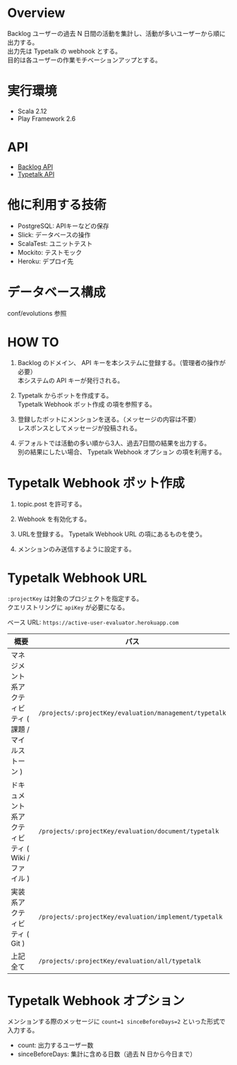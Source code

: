 # Overview

Backlog ユーザーの過去 N 日間の活動を集計し、活動が多いユーザーから順に出力する。  
出力先は Typetalk の webhook とする。  
目的は各ユーザーの作業モチベーションアップとする。  

# 実行環境

* Scala 2.12
* Play Framework 2.6

# API

* [Backlog API](https://developer.nulab-inc.com/ja/docs/backlog/)
* [Typetalk API](https://developer.nulab-inc.com/ja/docs/typetalk/)

# 他に利用する技術

* PostgreSQL: APIキーなどの保存
* Slick: データベースの操作
* ScalaTest: ユニットテスト
* Mockito: テストモック
* Heroku: デプロイ先

# データベース構成

conf/evolutions 参照

# HOW TO

1. Backlog のドメイン、 API キーを本システムに登録する。（管理者の操作が必要）  
  本システムの API キーが発行される。

1. Typetalk からボットを作成する。  
  Typetalk Webhook ボット作成 の項を参照する。

1. 登録したボットにメンションを送る。（メッセージの内容は不要）  
  レスポンスとしてメッセージが投稿される。

1. デフォルトでは活動の多い順から3人、過去7日間の結果を出力する。  
  別の結果にしたい場合、 Typetalk Webhook オプション の項を利用する。

# Typetalk Webhook ボット作成

1. topic.post を許可する。

1. Webhook を有効化する。

1. URLを登録する。 Typetalk Webhook URL の項にあるものを使う。

1. メンションのみ送信するように設定する。

# Typetalk Webhook URL

`:projectKey` は対象のプロジェクトを指定する。  
クエリストリングに `apiKey` が必要になる。  

ベース URL: `https://active-user-evaluator.herokuapp.com`

|概要|パス|
|----|---|
|マネジメント系アクティビティ ( 課題 / マイルストーン )|`/projects/:projectKey/evaluation/management/typetalk`|
|ドキュメント系アクティビティ ( Wiki / ファイル )|`/projects/:projectKey/evaluation/document/typetalk`|
|実装系アクティビティ ( Git )|`/projects/:projectKey/evaluation/implement/typetalk`|
|上記全て|`/projects/:projectKey/evaluation/all/typetalk`|

# Typetalk Webhook オプション

メンションする際のメッセージに `count=1 sinceBeforeDays=2` といった形式で入力する。

* count: 出力するユーザー数
* sinceBeforeDays: 集計に含める日数（過去 N 日から今日まで）
